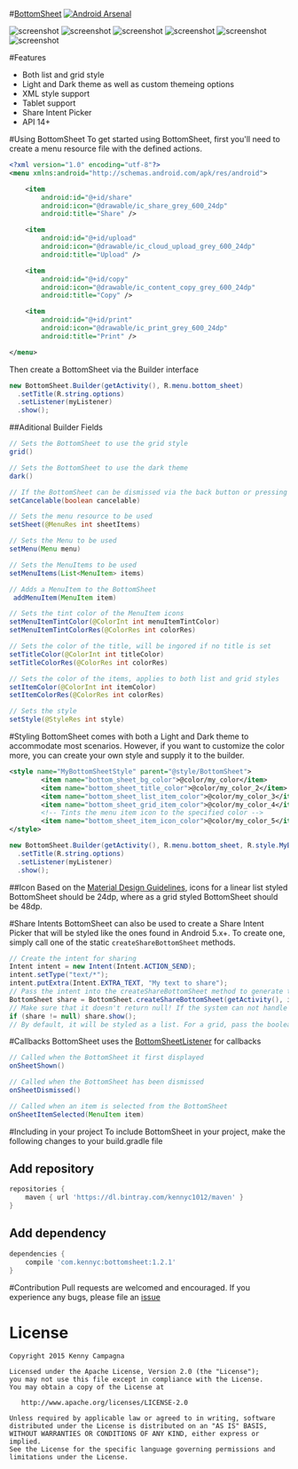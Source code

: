#[BottomSheet](http://www.google.com/design/spec/components/bottom-sheets.html#)
[![Android Arsenal](https://img.shields.io/badge/Android%20Arsenal-BottomSheet-green.svg?style=flat)](https://android-arsenal.com/details/1/2315)

![screenshot](https://github.com/Kennyc1012/BottomSheet/blob/master/art/list.png)
![screenshot](https://github.com/Kennyc1012/BottomSheet/blob/master/art/grid.png)
![screenshot](https://github.com/Kennyc1012/BottomSheet/blob/master/art/tablet_list.png)
![screenshot](https://github.com/Kennyc1012/BottomSheet/blob/master/art/tablet_grid.png)
![screenshot](https://github.com/Kennyc1012/BottomSheet/blob/master/art/share_list.png)
![screenshot](https://github.com/Kennyc1012/BottomSheet/blob/master/art/share_grid.png)

#Features
- Both list and grid style
- Light and Dark theme as well as custom themeing options
- XML style support
- Tablet support
- Share Intent Picker
- API 14+


#Using BottomSheet
To get started using BottomSheet, first you'll need to create a menu resource file with the defined actions. 
```xml
<?xml version="1.0" encoding="utf-8"?>
<menu xmlns:android="http://schemas.android.com/apk/res/android">

    <item
        android:id="@+id/share"
        android:icon="@drawable/ic_share_grey_600_24dp"
        android:title="Share" />

    <item
        android:id="@+id/upload"
        android:icon="@drawable/ic_cloud_upload_grey_600_24dp"
        android:title="Upload" />

    <item
        android:id="@+id/copy"
        android:icon="@drawable/ic_content_copy_grey_600_24dp"
        android:title="Copy" />

    <item
        android:id="@+id/print"
        android:icon="@drawable/ic_print_grey_600_24dp"
        android:title="Print" />

</menu>
```

Then create a BottomSheet via the Builder interface
```java
new BottomSheet.Builder(getActivity(), R.menu.bottom_sheet)
  .setTitle(R.string.options)
  .setListener(myListener)
  .show();
  ```
  
##Aditional Builder Fields
```java
// Sets the BottomSheet to use the grid style
grid()

// Sets the BottomSheet to use the dark theme
dark()

// If the BottomSheet can be dismissed via the back button or pressing outside 
setCancelable(boolean cancelable)

// Sets the menu resource to be used
setSheet(@MenuRes int sheetItems)

// Sets the Menu to be used
setMenu(Menu menu)

// Sets the MenuItems to be used
setMenuItems(List<MenuItem> items)

// Adds a MenuItem to the BottomSheet
 addMenuItem(MenuItem item)

// Sets the tint color of the MenuItem icons
setMenuItemTintColor(@ColorInt int menuItemTintColor)
setMenuItemTintColorRes(@ColorRes int colorRes)

// Sets the color of the title, will be ingored if no title is set
setTitleColor(@ColorInt int titleColor)
setTitleColorRes(@ColorRes int colorRes)

// Sets the color of the items, applies to both list and grid styles
setItemColor(@ColorInt int itemColor)
setItemColorRes(@ColorRes int colorRes)

// Sets the style 
setStyle(@StyleRes int style)
```

#Styling
BottomSheet comes with both a Light and Dark theme to accommodate most scenarios. However, if you want to customize the color more, you can create your own style and supply it to the builder.
```xml
<style name="MyBottomSheetStyle" parent="@style/BottomSheet">
        <item name="bottom_sheet_bg_color">@color/my_color</item>
        <item name="bottom_sheet_title_color">@color/my_color_2</item>
        <item name="bottom_sheet_list_item_color">@color/my_color_3</item>
        <item name="bottom_sheet_grid_item_color">@color/my_color_4</item>
        <!-- Tints the menu item icon to the specified color -->
        <item name="bottom_sheet_item_icon_color">@color/my_color_5</item>
</style>
```

```java
new BottomSheet.Builder(getActivity(), R.menu.bottom_sheet, R.style.MyBottomSheetStyle)
  .setTitle(R.string.options)
  .setListener(myListener)
  .show();
```

##Icon
Based on the [Material Design Guidelines](http://www.google.com/design/spec/components/bottom-sheets.html#bottom-sheets-specs), icons for a linear list styled BottomSheet should be 24dp, where as a grid styled BottomSheet should be 48dp.

#Share Intents
BottomSheet can also be used to create a Share Intent Picker that will be styled like the ones found in Android 5.x+. To create one, simply call one of the static  ```createShareBottomSheet``` methods.
```java
// Create the intent for sharing
Intent intent = new Intent(Intent.ACTION_SEND);
intent.setType("text/*");
intent.putExtra(Intent.EXTRA_TEXT, "My text to share");
// Pass the intent into the createShareBottomSheet method to generate the BottomSheet.
BottomSheet share = BottomSheet.createShareBottomSheet(getActivity(), intent, "My Title");
// Make sure that it doesn't return null! If the system can not handle the intent, null will be returned.
if (share != null) share.show();
// By default, it will be styled as a list. For a grid, pass the boolean value true after the title parameter
```

#Callbacks
BottomSheet uses the [BottomSheetListener](https://github.com/Kennyc1012/BottomSheet/blob/master/library/src/main/java/com/kennyc/bottomsheet/BottomSheetListener.java) for callbacks
```java
// Called when the BottomSheet it first displayed
onSheetShown()

// Called when the BottomSheet has been dismissed
onSheetDismissed()

// Called when an item is selected from the BottomSheet
onSheetItemSelected(MenuItem item)
```

#Including in your project
To include BottomSheet in your project, make the following changes to your build.gradle file

## Add repository 
```groovy
repositories {
    maven { url 'https://dl.bintray.com/kennyc1012/maven' }
}
```
## Add dependency
```groovy
dependencies {
    compile 'com.kennyc:bottomsheet:1.2.1'
}
```

#Contribution
Pull requests are welcomed and encouraged. If you experience any bugs, please file an [issue](https://github.com/Kennyc1012/BottomSheet/issues)

License
=======

    Copyright 2015 Kenny Campagna

    Licensed under the Apache License, Version 2.0 (the "License");
    you may not use this file except in compliance with the License.
    You may obtain a copy of the License at

       http://www.apache.org/licenses/LICENSE-2.0

    Unless required by applicable law or agreed to in writing, software
    distributed under the License is distributed on an "AS IS" BASIS,
    WITHOUT WARRANTIES OR CONDITIONS OF ANY KIND, either express or implied.
    See the License for the specific language governing permissions and
    limitations under the License.
